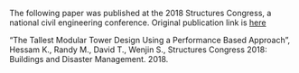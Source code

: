 The following paper was published at the 2018 Structures Congress, a national civil engineering conference. Original publication link is [here](https://ascelibrary.org/doi/pdf/10.1061/9780784481325.018)


“The Tallest Modular Tower Design Using a Performance Based Approach”, Hessam K., Randy M., David T., Wenjin S., Structures Congress 2018: Buildings and Disaster Management. 2018.
